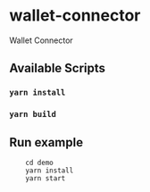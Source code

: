 # wallet-connector
Wallet Connector

## Available Scripts

### `yarn install`
### `yarn build`

## Run example

```
    cd demo 
    yarn install
    yarn start
```